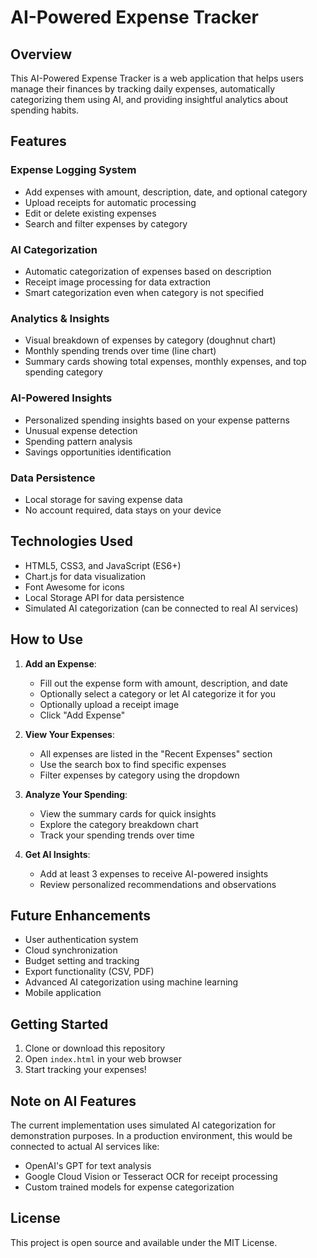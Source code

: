 # AI-Powered Expense Tracker

## Overview
This AI-Powered Expense Tracker is a web application that helps users manage their finances by tracking daily expenses, automatically categorizing them using AI, and providing insightful analytics about spending habits.

## Features

### Expense Logging System
- Add expenses with amount, description, date, and optional category
- Upload receipts for automatic processing
- Edit or delete existing expenses
- Search and filter expenses by category

### AI Categorization
- Automatic categorization of expenses based on description
- Receipt image processing for data extraction
- Smart categorization even when category is not specified

### Analytics & Insights
- Visual breakdown of expenses by category (doughnut chart)
- Monthly spending trends over time (line chart)
- Summary cards showing total expenses, monthly expenses, and top spending category

### AI-Powered Insights
- Personalized spending insights based on your expense patterns
- Unusual expense detection
- Spending pattern analysis
- Savings opportunities identification

### Data Persistence
- Local storage for saving expense data
- No account required, data stays on your device

## Technologies Used
- HTML5, CSS3, and JavaScript (ES6+)
- Chart.js for data visualization
- Font Awesome for icons
- Local Storage API for data persistence
- Simulated AI categorization (can be connected to real AI services)

## How to Use

1. **Add an Expense**:
   - Fill out the expense form with amount, description, and date
   - Optionally select a category or let AI categorize it for you
   - Optionally upload a receipt image
   - Click "Add Expense"

2. **View Your Expenses**:
   - All expenses are listed in the "Recent Expenses" section
   - Use the search box to find specific expenses
   - Filter expenses by category using the dropdown

3. **Analyze Your Spending**:
   - View the summary cards for quick insights
   - Explore the category breakdown chart
   - Track your spending trends over time

4. **Get AI Insights**:
   - Add at least 3 expenses to receive AI-powered insights
   - Review personalized recommendations and observations

## Future Enhancements
- User authentication system
- Cloud synchronization
- Budget setting and tracking
- Export functionality (CSV, PDF)
- Advanced AI categorization using machine learning
- Mobile application

## Getting Started

1. Clone or download this repository
2. Open `index.html` in your web browser
3. Start tracking your expenses!

## Note on AI Features

The current implementation uses simulated AI categorization for demonstration purposes. In a production environment, this would be connected to actual AI services like:
- OpenAI's GPT for text analysis
- Google Cloud Vision or Tesseract OCR for receipt processing
- Custom trained models for expense categorization

## License
This project is open source and available under the MIT License.
